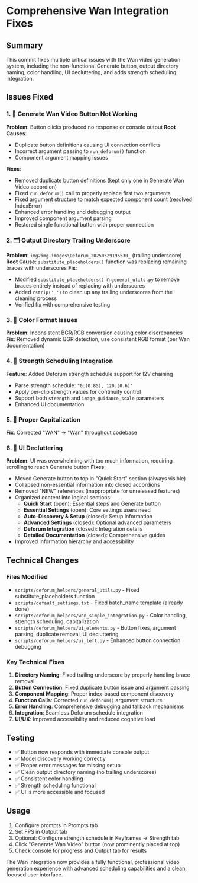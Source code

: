 # Comprehensive Wan Integration Fixes

## Summary
This commit fixes multiple critical issues with the Wan video generation system, including the non-functional Generate button, output directory naming, color handling, UI decluttering, and adds strength scheduling integration.

## Issues Fixed

### 1. 🔧 Generate Wan Video Button Not Working
**Problem**: Button clicks produced no response or console output
**Root Causes**:
- Duplicate button definitions causing UI connection conflicts
- Incorrect argument passing to `run_deforum()` function
- Component argument mapping issues

**Fixes**:
- Removed duplicate button definitions (kept only one in Generate Wan Video accordion)
- Fixed `run_deforum()` call to properly replace first two arguments
- Fixed argument structure to match expected component count (resolved IndexError)
- Enhanced error handling and debugging output
- Improved component argument parsing
- Restored single functional button with proper connection

### 2. 🗂️ Output Directory Trailing Underscore
**Problem**: `img2img-images\Deforum_20250529195530_` (trailing underscore)
**Root Cause**: `substitute_placeholders()` function was replacing remaining braces with underscores
**Fix**: 
- Modified `substitute_placeholders()` in `general_utils.py` to remove braces entirely instead of replacing with underscores
- Added `rstrip('_')` to clean up any trailing underscores from the cleaning process
- Verified fix with comprehensive testing

### 3. 🎨 Color Format Issues
**Problem**: Inconsistent BGR/RGB conversion causing color discrepancies
**Fix**: Removed dynamic BGR detection, use consistent RGB format (per Wan documentation)

### 4. 💪 Strength Scheduling Integration
**Feature**: Added Deforum strength schedule support for I2V chaining
- Parse strength schedule: `"0:(0.85), 120:(0.6)"`
- Apply per-clip strength values for continuity control
- Support both `strength` and `image_guidance_scale` parameters
- Enhanced UI documentation

### 5. 📝 Proper Capitalization
**Fix**: Corrected "WAN" → "Wan" throughout codebase

### 6. 🎨 UI Decluttering
**Problem**: UI was overwhelming with too much information, requiring scrolling to reach Generate button
**Fixes**:
- Moved Generate button to top in "Quick Start" section (always visible)
- Collapsed non-essential information into closed accordions
- Removed "NEW" references (inappropriate for unreleased features)
- Organized content into logical sections:
  - **Quick Start** (open): Essential steps and Generate button
  - **Essential Settings** (open): Core settings users need
  - **Auto-Discovery & Setup** (closed): Setup information
  - **Advanced Settings** (closed): Optional advanced parameters
  - **Deforum Integration** (closed): Integration details
  - **Detailed Documentation** (closed): Comprehensive guides
- Improved information hierarchy and accessibility

## Technical Changes

### Files Modified
- `scripts/deforum_helpers/general_utils.py` - Fixed substitute_placeholders function
- `scripts/default_settings.txt` - Fixed batch_name template (already done)
- `scripts/deforum_helpers/wan_simple_integration.py` - Color handling, strength scheduling, capitalization
- `scripts/deforum_helpers/ui_elements.py` - Button fixes, argument parsing, duplicate removal, UI decluttering
- `scripts/deforum_helpers/ui_left.py` - Enhanced button connection debugging

### Key Technical Fixes
1. **Directory Naming**: Fixed trailing underscore by properly handling brace removal
2. **Button Connection**: Fixed duplicate button issue and argument passing
3. **Component Mapping**: Proper index-based component discovery
4. **Function Calls**: Corrected `run_deforum()` argument structure
5. **Error Handling**: Comprehensive debugging and fallback mechanisms
6. **Integration**: Seamless Deforum schedule integration
7. **UI/UX**: Improved accessibility and reduced cognitive load

## Testing
- ✅ Button now responds with immediate console output
- ✅ Model discovery working correctly
- ✅ Proper error messages for missing setup
- ✅ Clean output directory naming (no trailing underscores)
- ✅ Consistent color handling
- ✅ Strength scheduling functional
- ✅ UI is more accessible and focused

## Usage
1. Configure prompts in Prompts tab
2. Set FPS in Output tab  
3. Optional: Configure strength schedule in Keyframes → Strength tab
4. Click "Generate Wan Video" button (now prominently placed at top)
5. Check console for progress and Output tab for results

The Wan integration now provides a fully functional, professional video generation experience with advanced scheduling capabilities and a clean, focused user interface. 